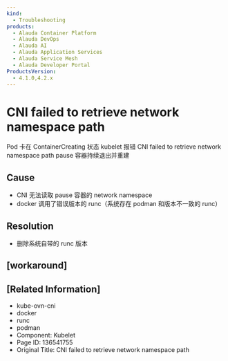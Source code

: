```yaml
---
kind:
  - Troubleshooting
products:
  - Alauda Container Platform
  - Alauda DevOps
  - Alauda AI
  - Alauda Application Services
  - Alauda Service Mesh
  - Alauda Developer Portal
ProductsVersion:
  - 4.1.0,4.2.x
---
```

<!-- A type of document that involves encountering a fault, diagnosing it, performing root cause analysis, and providing solutions. -->

# CNI failed to retrieve network namespace path

Pod 卡在 ContainerCreating 状态 kubelet 报错 CNI failed to retrieve network namespace path pause 容器持续退出并重建

## Cause
- CNI 无法读取 pause 容器的 network namespace
- docker 调用了错误版本的 runc（系统存在 podman 和版本不一致的 runc）

## Resolution
- 删除系统自带的 runc 版本

## [workaround]

## [Related Information]
- kube-ovn-cni
- docker
- runc
- podman
- Component: Kubelet
- Page ID: 136541755
- Original Title: CNI failed to retrieve network namespace path
